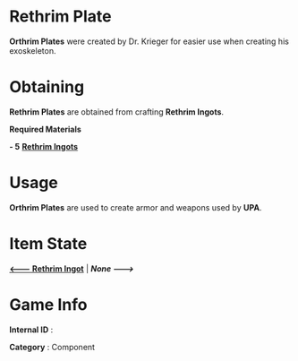 # Rethrim Plate

**Orthrim Plates** were created by Dr. Krieger for easier use when creating his exoskeleton.

# Obtaining

**Rethrim Plates** are obtained from crafting **Rethrim Ingots**.

**Required Materials**

**- 5** [**Rethrim Ingots**](https://github.com/AlphaMC0/Lone-Martian/blob/main/Ingots/Rethirm%20Ingot.md) 

# Usage

**Orthrim Plates** are used to create armor and weapons used by **UPA**.

# Item State

[**<--- Rethrim Ingot**](https://github.com/AlphaMC0/Lone-Martian/blob/main/Ingots/Rethirm%20Ingot.md) | ***None --->***

# Game Info

**Internal ID** : 

**Category** : Component
